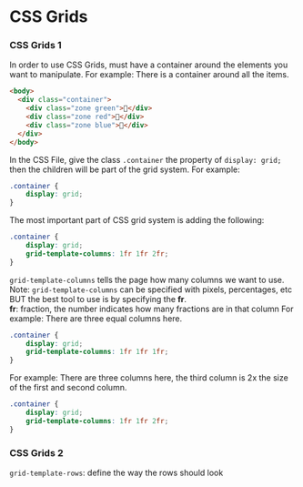 # CSS Grids

### CSS Grids 1
In order to use CSS Grids, must have a container around the elements you want to manipulate.
For example: There is a container around all the items.
```html
<body>
  <div class="container">
    <div class="zone green">🦊</div>
    <div class="zone red">🐰</div>
    <div class="zone blue">🐸</div>
  </div>
</body>
```
In the CSS File, give the class `.container` the property of `display: grid;` then the children will be part of the grid system.
For example: 
```css
.container {
    display: grid;
}
```
The most important part of CSS grid system is adding the following:
```css
.container {
	display: grid;
	grid-template-columns: 1fr 1fr 2fr;
}
```

`grid-template-columns` tells the page how many columns we want to use. 
Note: `grid-template-columns` can be specified with pixels, percentages, etc BUT the best tool to use is by specifying the __fr__.  
__fr__: fraction, the number indicates how many fractions are in that column
For example: There are three equal columns here.
```css
.container {
	display: grid;
	grid-template-columns: 1fr 1fr 1fr;
}
```
For example: There are three columns here, the third column is 2x the size of the first and second column. 
```css
.container {
	display: grid;
	grid-template-columns: 1fr 1fr 2fr;
}
```

### CSS Grids 2
`grid-template-rows`: define the way the rows should look














